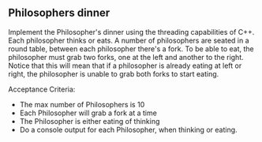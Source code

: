 ## Philosophers dinner
Implement the Philosopher's dinner using the threading capabilities of C++.
Each philosopher thinks or eats. A number of philosophers are seated in a round table, between each philosopher there's a fork.
To be able to eat, the philosopher must grab two forks, one at the left and another to the right. Notice that this will mean that if a philosopher is already eating at left or right, the philosopher is unable to grab both forks to start eating.

Acceptance Criteria:
* The max number of Philosophers is 10
* Each Philosopher will grab a fork at a time
* The Philosopher is either eating of thinking
* Do a console output for each Philosopher, when thinking or eating.
